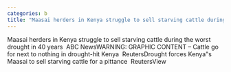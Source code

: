 ```yaml
---
categories: b
title: "Maasai herders in Kenya struggle to sell starving cattle during the worst drought in 40 years  ABC News"
---
```

Maasai herders in Kenya struggle to sell starving cattle during the worst drought in 40 years&nbsp;&nbsp;ABC NewsWARNING: GRAPHIC CONTENT – Cattle go for next to nothing in drought-hit Kenya&nbsp;&nbsp;ReutersDrought forces Kenya"s Maasai to sell starving cattle for a pittance&nbsp;&nbsp;ReutersView
